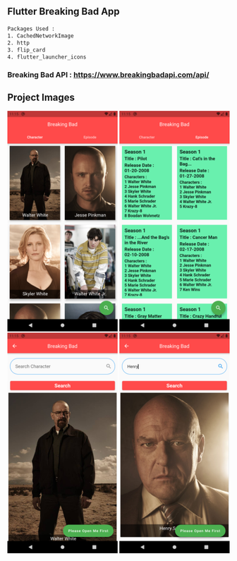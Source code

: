 ## Flutter Breaking Bad App

```
Packages Used :
1. CachedNetworkImage
2. http
3. flip_card
4. flutter_launcher_icons
```

### Breaking Bad API : https://www.breakingbadapi.com/api/

## Project Images

<img 
    src="Screenshots/HomeScreen.png"
    alt="Home Screen With Character Tab"
    width="250px"
/>
<img 
    src="Screenshots/EpisodeScreen.png"
    alt="Home Screen With Episode Tab"
    width="250px"
/>
<img 
    src="Screenshots/SearchScreen.png"
    alt="Search Screen With All Characters"
    width="250px"
/>
<img 
    src="Screenshots/SpecificCharacterSearchScreen.png"
    alt="Search Screen With Specific Character"
    width="250px"
/>
